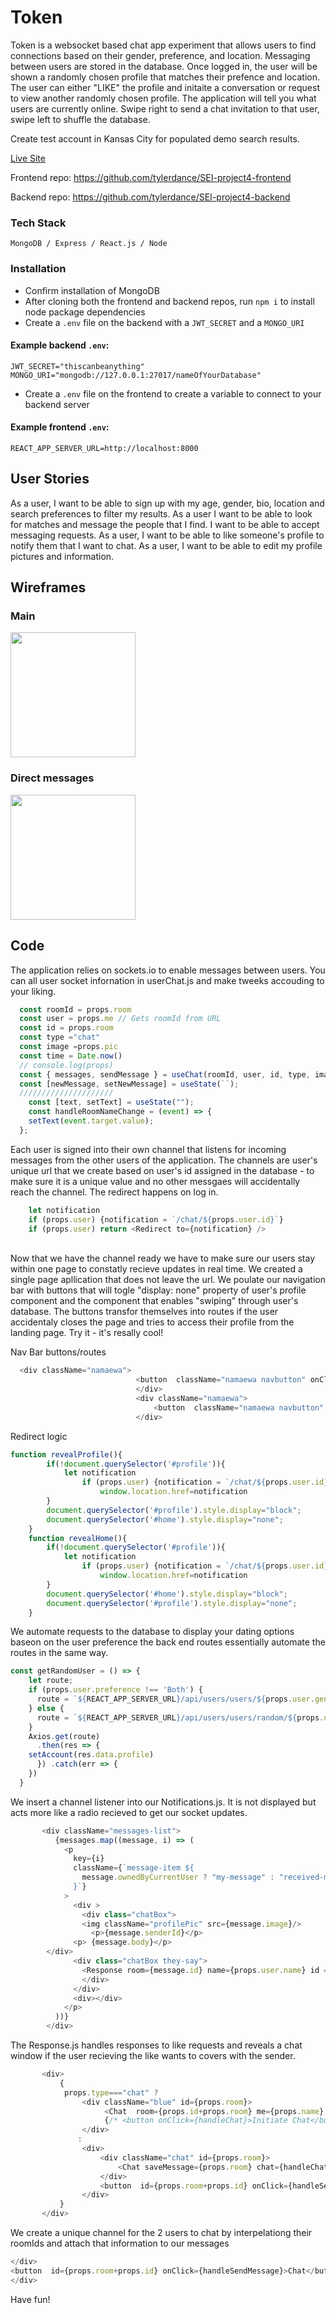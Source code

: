 # Token

Token is a websocket based chat app experiment that allows users to find connections based on their gender, preference, and location. Messaging between users are stored in the database. Once  logged in, the user will be shown a randomly chosen profile that matches their prefence and location. The user can either "LIKE" the profile and initaite a conversation or request to view another randomly chosen profile. The application will tell you what users are currently online. Swipe right to send a chat invitation to that user, swipe left to shuffle the database. 

Create test account in Kansas City for populated demo search results.

[Live Site](http://tokenapp-backend.herokuapp.com)

Frontend repo:
https://github.com/tylerdance/SEI-project4-frontend

Backend repo:
https://github.com/tylerdance/SEI-project4-backend

### Tech Stack
```
MongoDB / Express / React.js / Node
```

### Installation
- Confirm installation of MongoDB
- After cloning both the frontend and backend repos, run `npm i` to install node package dependencies
- Create a `.env` file on the backend with a `JWT_SECRET` and a `MONGO_URI`

#### Example backend `.env`:
```
JWT_SECRET="thiscanbeanything"
MONGO_URI="mongodb://127.0.0.1:27017/nameOfYourDatabase"
```
- Create a `.env` file on the frontend to create a variable to connect to your backend server

#### Example frontend `.env`:
```
REACT_APP_SERVER_URL=http://localhost:8000
```


## User Stories
As a user, I want to be able to sign up with my age, gender, bio, location and search preferences to filter my results.
As a user I want to be able to look for matches and message the people that I find. I want to be able to accept messaging requests.
As a user, I want to be able to like someone's profile to notify them that I want to chat.
As a user, I want to be able to edit my profile pictures and information.

## Wireframes
### Main
<img src="./images/main-swipe-page.png" width="200">

### Direct messages
<img src="./images/dm-png.png" width="200">
<!-- ![image](./images/dm-png.png) -->

## Code
The application relies on sockets.io to enable messages between users. You can all user socket infornation in userChat.js and make tweeks accouding to your liking.
```js
  const roomId = props.room
  const user = props.me // Gets roomId from URL
  const id = props.room
  const type ="chat"
  const image =props.pic
  const time = Date.now()
  // console.log(props)
  const { messages, sendMessage } = useChat(roomId, user, id, type, image); // Creates a websocket and manages messaging
  const [newMessage, setNewMessage] = useState(``);
  /////////////////////
    const [text, setText] = useState("");
    const handleRoomNameChange = (event) => {
    setText(event.target.value);
  };
``` 
Each user is signed into their own channel that listens for incoming messages from the other users of the application. The channels are user's unique url that we create based on user's id assigned in the database - to make sure it is a unique value and no other messgaes will accidentally reach the channel. The redirect happens on log in.
```js
    let notification
    if (props.user) {notification = `/chat/${props.user.id}`}
    if (props.user) return <Redirect to={notification} />
```
<br />
Now that we have the channel ready we have to make sure our users stay within one page to constatly recieve updates in real time. We created a single page apllication that does not leave the url. We poulate our navigation bar with buttons that will togle "display: none" property of user's profile component and the component that enables "swiping" through user's database.  The buttons transfor themselves into routes if the user accidentaly closes the page and tries to access their profile from the landing page. Try it - it's resally cool!

Nav Bar buttons/routes
```js
  <div className="namaewa"> 
                            <button  className="namaewa navbutton" onClick={revealHome}>Home</button>
                            </div>
                            <div className="namaewa">
                                <button  className="namaewa navbutton" onClick={revealProfile}>Profile</button>
                            </div>
```

Redirect logic
```js
function revealProfile(){
        if(!document.querySelector('#profile')){
            let notification
                if (props.user) {notification = `/chat/${props.user.id}`}
                    window.location.href=notification 
        }
        document.querySelector('#profile').style.display="block";
        document.querySelector('#home').style.display="none";
    }
    function revealHome(){
        if(!document.querySelector('#profile')){
            let notification
                if (props.user) {notification = `/chat/${props.user.id}`}
                    window.location.href=notification 
        }
        document.querySelector('#home').style.display="block";
        document.querySelector('#profile').style.display="none";
    }
```

We automate requests to the database to display your dating options baseon on the user preference the back end routes essentially automate the routes in the same way.
```js
const getRandomUser = () => {
    let route;
    if (props.user.preference !== 'Both') {
      route = `${REACT_APP_SERVER_URL}/api/users/users/${props.user.gender}/${props.user.preference}/${props.user.email}/${props.user.location}`
    } else {
      route = `${REACT_APP_SERVER_URL}/api/users/users/random/${props.user.gender}/${props.user.email}/${props.user.location}`
    }
    Axios.get(route)
      .then(res => {
    setAccount(res.data.profile)
      }) .catch(err => {
    })
  }
```
We insert a channel listener into our Notifications.js. It is not displayed but acts more like a radio recieved to get our socket updates.
```js
       <div className="messages-list">
          {messages.map((message, i) => (
            <p
              key={i}
              className={`message-item ${
                message.ownedByCurrentUser ? "my-message" : "received-message"
              }`}
            > 
              <div >
                <div class="chatBox">
                <img className="profilePic" src={message.image}/>
                  <p>{message.senderId}</p>
              <p> {message.body}</p>
        </div>
              <div class="chatBox they-say">
                <Response room={message.id} name={props.user.name} id ={props.user.id} email={account.email} type={message.type} pic={info.image_url} reload={setReload}/>
                </div>
              </div> 
              <div></div>
            </p>
          ))}
        </div>
```  
The Response.js handles responses to like requests and reveals a chat window if the user recieving the like wants to covers with the sender.
```js
       <div> 
           {
            props.type==="chat" ?
                <div className="blue" id={props.room}>
                     <Chat  room={props.id+props.room} me={props.name} id={props.id} type={"chat"} pic={props.pic} reload={props.reload} saveMessage={props.room} />
                     {/* <button onClick={handleChat}>Initiate Chat</button> */}
                </div>
               :
                <div>
                    <div className="chat" id={props.room}>
                        <Chat saveMessage={props.room} chat={handleChat} room={props.room+props.id} me={props.name} id={props.id} type={"chat"} pic={props.pic} reload={props.reload}/>
                    </div>
                    <button  id={props.room+props.id} onClick={handleSendMessage}>Chat</button>
                </div>
           }
       </div>
```
We create a unique channel for the 2 users to chat by interpelationg their roomIds and attach that information to our messages
```js
</div>
<button  id={props.room+props.id} onClick={handleSendMessage}>Chat</button>
</div>
```
Have fun!